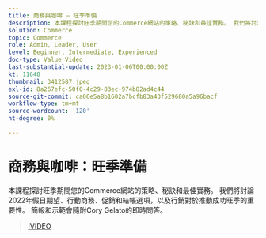 ```yaml
---
title: 商務與咖啡 — 旺季準備
description: 本課程探討旺季期間您的Commerce網站的策略、秘訣和最佳實務。 我們將討論2022年假日期望、行動商務、促銷和結帳選項，以及行銷對於推動成功旺季的重要性。 簡報和示範會隨附Cory Gelato的即時問答。
solution: Commerce
topic: Commerce
role: Admin, Leader, User
level: Beginner, Intermediate, Experienced
doc-type: Value Video
last-substantial-update: 2023-01-06T00:00:00Z
kt: 11648
thumbnail: 3412587.jpeg
exl-id: 8a267efc-50f0-4c29-83ec-974b82ad4c44
source-git-commit: ca06e5a8b1602a7bcfb83a43f529680a5a96bacf
workflow-type: tm+mt
source-wordcount: '120'
ht-degree: 0%

---
```


# 商務與咖啡：旺季準備

本課程探討旺季期間您的Commerce網站的策略、秘訣和最佳實務。 我們將討論2022年假日期望、行動商務、促銷和結帳選項，以及行銷對於推動成功旺季的重要性。 簡報和示範會隨附Cory Gelato的即時問答。

>[!VIDEO](https://video.tv.adobe.com/v/3412587/?quality=12&learn=on)

